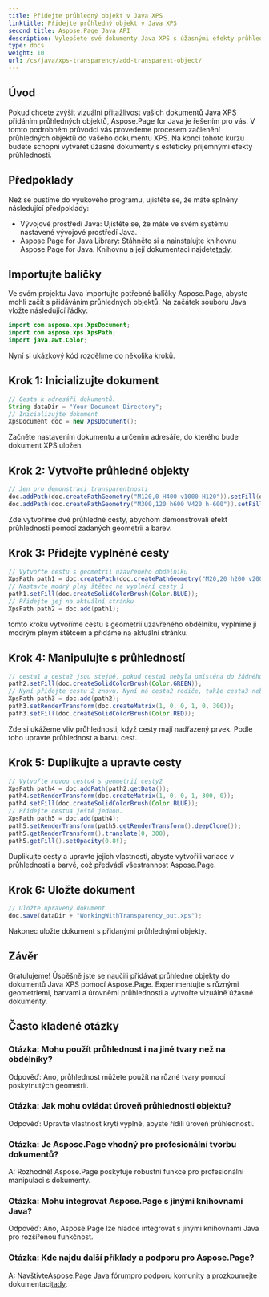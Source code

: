 ```yaml
---
title: Přidejte průhledný objekt v Java XPS
linktitle: Přidejte průhledný objekt v Java XPS
second_title: Aspose.Page Java API
description: Vylepšete své dokumenty Java XPS s úžasnými efekty průhlednosti pomocí Aspose.Page. Postupujte podle našeho podrobného průvodce přidáváním průhledných objektů.
type: docs
weight: 10
url: /cs/java/xps-transparency/add-transparent-object/
---
```

## Úvod
Pokud chcete zvýšit vizuální přitažlivost vašich dokumentů Java XPS přidáním průhledných objektů, Aspose.Page for Java je řešením pro vás. V tomto podrobném průvodci vás provedeme procesem začlenění průhledných objektů do vašeho dokumentu XPS. Na konci tohoto kurzu budete schopni vytvářet úžasné dokumenty s esteticky příjemnými efekty průhlednosti.
## Předpoklady
Než se pustíme do výukového programu, ujistěte se, že máte splněny následující předpoklady:
- Vývojové prostředí Java: Ujistěte se, že máte ve svém systému nastavené vývojové prostředí Java.
-  Aspose.Page for Java Library: Stáhněte si a nainstalujte knihovnu Aspose.Page for Java. Knihovnu a její dokumentaci najdete[tady](https://releases.aspose.com/page/java/).
## Importujte balíčky
Ve svém projektu Java importujte potřebné balíčky Aspose.Page, abyste mohli začít s přidáváním průhledných objektů. Na začátek souboru Java vložte následující řádky:
```java
import com.aspose.xps.XpsDocument;
import com.aspose.xps.XpsPath;
import java.awt.Color;
```
Nyní si ukázkový kód rozdělíme do několika kroků.
## Krok 1: Inicializujte dokument
```java
// Cesta k adresáři dokumentů.
String dataDir = "Your Document Directory";
// Inicializujte dokument
XpsDocument doc = new XpsDocument();
```
Začněte nastavením dokumentu a určením adresáře, do kterého bude dokument XPS uložen.
## Krok 2: Vytvořte průhledné objekty
```java
// Jen pro demonstraci transparentnosti
doc.addPath(doc.createPathGeometry("M120,0 H400 v1000 H120")).setFill(doc.createSolidColorBrush(Color.GRAY));
doc.addPath(doc.createPathGeometry("M300,120 h600 V420 h-600")).setFill(doc.createSolidColorBrush(Color.GRAY));
```
Zde vytvoříme dvě průhledné cesty, abychom demonstrovali efekt průhlednosti pomocí zadaných geometrií a barev.
## Krok 3: Přidejte vyplněné cesty
```java
// Vytvořte cestu s geometrií uzavřeného obdélníku
XpsPath path1 = doc.createPath(doc.createPathGeometry("M20,20 h200 v200 h-200 z"));
// Nastavte modrý plný štětec na vyplnění cesty 1
path1.setFill(doc.createSolidColorBrush(Color.BLUE));
// Přidejte jej na aktuální stránku
XpsPath path2 = doc.add(path1);
```
tomto kroku vytvoříme cestu s geometrií uzavřeného obdélníku, vyplníme ji modrým plným štětcem a přidáme na aktuální stránku.
## Krok 4: Manipulujte s průhledností
```java
// cesta1 a cesta2 jsou stejné, pokud cesta1 nebyla umístěna do žádného jiného prvku
path2.setFill(doc.createSolidColorBrush(Color.GREEN));
// Nyní přidejte cestu 2 znovu. Nyní má cesta2 rodiče, takže cesta3 nebude stejná jako cesta2.
XpsPath path3 = doc.add(path2);
path3.setRenderTransform(doc.createMatrix(1, 0, 0, 1, 0, 300));
path3.setFill(doc.createSolidColorBrush(Color.RED));
```
Zde si ukážeme vliv průhlednosti, když cesty mají nadřazený prvek. Podle toho upravte průhlednost a barvu cest.
## Krok 5: Duplikujte a upravte cesty
```java
// Vytvořte novou cestu4 s geometrií cesty2
XpsPath path4 = doc.addPath(path2.getData());
path4.setRenderTransform(doc.createMatrix(1, 0, 0, 1, 300, 0));
path4.setFill(doc.createSolidColorBrush(Color.BLUE));
// Přidejte cestu4 ještě jednou.
XpsPath path5 = doc.add(path4);
path5.setRenderTransform(path5.getRenderTransform().deepClone());
path5.getRenderTransform().translate(0, 300);
path5.getFill().setOpacity(0.8f);
```
Duplikujte cesty a upravte jejich vlastnosti, abyste vytvořili variace v průhlednosti a barvě, což předvádí všestrannost Aspose.Page.
## Krok 6: Uložte dokument
```java
// Uložte upravený dokument
doc.save(dataDir + "WorkingWithTransparency_out.xps");
```
Nakonec uložte dokument s přidanými průhlednými objekty.
## Závěr
Gratulujeme! Úspěšně jste se naučili přidávat průhledné objekty do dokumentů Java XPS pomocí Aspose.Page. Experimentujte s různými geometriemi, barvami a úrovněmi průhlednosti a vytvořte vizuálně úžasné dokumenty.
## Často kladené otázky
### Otázka: Mohu použít průhlednost i na jiné tvary než na obdélníky?
Odpověď: Ano, průhlednost můžete použít na různé tvary pomocí poskytnutých geometrií.
### Otázka: Jak mohu ovládat úroveň průhlednosti objektu?
Odpověď: Upravte vlastnost krytí výplně, abyste řídili úroveň průhlednosti.
### Otázka: Je Aspose.Page vhodný pro profesionální tvorbu dokumentů?
A: Rozhodně! Aspose.Page poskytuje robustní funkce pro profesionální manipulaci s dokumenty.
### Otázka: Mohu integrovat Aspose.Page s jinými knihovnami Java?
Odpověď: Ano, Aspose.Page lze hladce integrovat s jinými knihovnami Java pro rozšířenou funkčnost.
### Otázka: Kde najdu další příklady a podporu pro Aspose.Page?
 A: Navštivte[Aspose.Page Java fórum](https://forum.aspose.com/c/page/39)pro podporu komunity a prozkoumejte dokumentaci[tady](https://reference.aspose.com/page/java/).